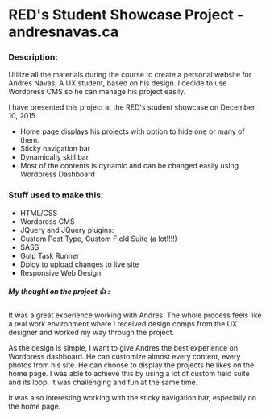 # RED's Student Showcase Project - andresnavas.ca

### Description:
Utilize all the materials during the course to create a personal website for Andres Navas, A UX student, based on his design. I decide to use Wordpress CMS so he can manage his project easily.

I have presented this project at the RED's student showcase on December 10, 2015.

* Home page displays his projects with option to hide one or many of them.
* Sticky navigation bar
* Dynamically skill bar
* Most of the contents is dynamic and can be changed easily using Wordpress Dashboard


### Stuff used to make this:

* HTML/CSS
* Wordpress CMS
* JQuery and JQuery plugins: 
* Custom Post Type, Custom Field Suite (a lot!!!!)
* SASS
* Gulp Task Runner
* Dploy to upload changes to live site
* Responsive Web Design

##### My thought on the project :+1: :

It was a great experience working with Andres. The whole process feels like a real work environment where I received design comps from the UX designer and worked my way through the project.

As the design is simple, I want to give Andres the best experience on Wordpress dashboard. He can customize almost every content, every photos from his site. He can choose to display the projects he likes on the home page. I was able to achieve this by using a lot of custom field suite and its loop. It was challenging and fun at the same time.

It was also interesting working with the sticky navigation bar, especially on the home page.



